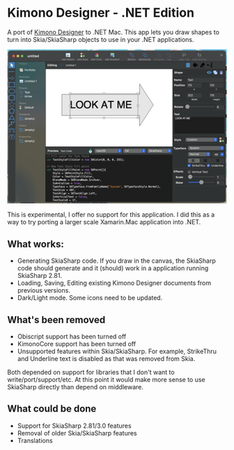 # Kimono Designer - .NET Edition

A port of [Kimono Designer](https://github.com/xamarin/kimonodesigner) to .NET Mac. This app lets you draw shapes to turn into Skia/SkiaSharp objects to use in your .NET applications.

![](screenshots/screenshot.png)

This is experimental, I offer no support for this application. I did this as a way to try porting a larger scale Xamarin.Mac application into .NET.

## What works:

- Generating SkiaSharp code. If you draw in the canvas, the SkiaSharp code should generate and it (should) work in a application running SkiaSharp 2.81.
- Loading, Saving, Editing existing Kimono Designer documents from previous versions.
- Dark/Light mode. Some icons need to be updated.

## What's been removed
- Obiscript support has been turned off
- KimonoCore support has been turned off
- Unsupported features within Skia/SkiaSharp. For example, StrikeThru and Underline text is disabled as that was removed from Skia.

Both depended on support for libraries that I don't want to write/port/support/etc. At this point it would make more sense to use SkiaSharp directly than depend on middleware.

## What could be done
- Support for SkiaSharp 2.81/3.0 features
- Removal of older Skia/SkiaSharp features
- Translations

